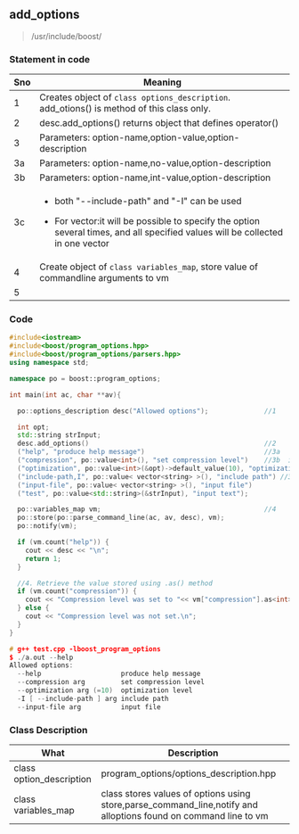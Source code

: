 ## add_options

>/usr/include/boost/

### Statement in code

|Sno|Meaning|
|---|---|
|1| Creates object of `class options_description`. add_otions() is method of this class only.|
|2| desc.add_options() returns object that defines operator()|
|3| Parameters: option-name,option-value,option-description|
|3a| Parameters: option-name,no-value,option-description|
|3b| Parameters: option-name,int-value,option-description|
|3c|<ul><li>both "--include-path" and "-I" can be used</li></ul> <ul><li>For vector:it will be possible to specify the option several times, and all specified values will be collected in one vector</li></ul>|
|4|Create object of `class variables_map`, store value of commandline arguments to vm|
|5|

### Code
```c++
#include<iostream>
#include<boost/program_options.hpp>
#include<boost/program_options/parsers.hpp>
using namespace std;

namespace po = boost::program_options;

int main(int ac, char **av){

  po::options_description desc("Allowed options");              //1

  int opt;
  std::string strInput;
  desc.add_options()                                            //2
  ("help", "produce help message")                              //3a
  ("compression", po::value<int>(), "set compression level")    //3b  int
  ("optimization", po::value<int>(&opt)->default_value(10), "optimization level")   //int
  ("include-path,I", po::value< vector<string> >(), "include path") //3c  vector<>
  ("input-file", po::value< vector<string> >(), "input file")
  ("test", po::value<std::string>(&strInput), "input text");                 //string

  po::variables_map vm;                                         //4
  po::store(po::parse_command_line(ac, av, desc), vm);
  po::notify(vm);

  if (vm.count("help")) {
    cout << desc << "\n";
    return 1;
  }

  //4. Retrieve the value stored using .as() method
  if (vm.count("compression")) {
    cout << "Compression level was set to "<< vm["compression"].as<int>() << ".\n";
  } else {
    cout << "Compression level was not set.\n";
  }
}

# g++ test.cpp -lboost_program_options
$ ./a.out --help
Allowed options:
  --help                    produce help message
  --compression arg         set compression level
  --optimization arg (=10)  optimization level
  -I [ --include-path ] arg include path
  --input-file arg          input file
```

### Class Description

|What|Description|
|---|---|
|class option_description|program_options/options_description.hpp|
|class variables_map|class stores values of options using store,parse_command_line,notify and alloptions found on command line to vm|
